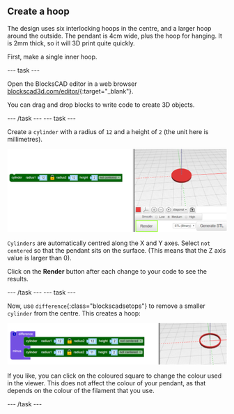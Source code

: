## Create a hoop

The design uses six interlocking hoops in the centre, and a larger hoop around the outside. The pendant is 4cm wide, plus the hoop for hanging. It is 2mm thick, so it will 3D print quite quickly.

First, make a single inner hoop. 

--- task ---

Open the BlocksCAD editor in a web browser [blockscad3d.com/editor/](https://www.blockscad3d.com/editor/){:target="_blank"}.

You can drag and drop blocks to write code to create 3D objects. 

--- /task ---
--- task ---

Create a `cylinder` with a radius of `12` and a height of `2` (the unit here is millimetres). 

![screenshot](images/pendant-cylinder.png) 
	
`Cylinders` are automatically centred along the X and Y axes. Select `not centered` so that the pendant sits on the surface. (This means that the Z axis value is larger than 0).
	
Click on the **Render** button after each change to your code to see the results. 

--- /task ---
--- task ---

Now, use `difference`{:class="blockscadsetops"} to remove a smaller `cylinder` from the centre. This creates a hoop:

![screenshot](images/pendant-hoop.png) 
	
If you like, you can click on the coloured square to change the colour used in the viewer. This does not affect the colour of your pendant, as that depends on the colour of the filament that you use. 
	
--- /task ---
	
	
